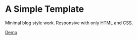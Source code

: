 # A Simple Template

Minimal blog style work. Responsive with only HTML and CSS.

[Demo](http://seansam.github.io/simpletemplate/index.html)
